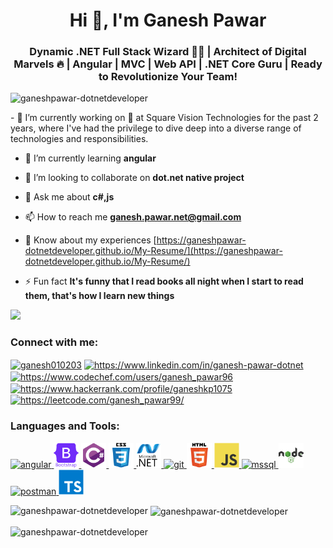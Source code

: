 <h1 align="center",color="red">Hi 👋, I'm Ganesh Pawar</h1>
<h3 align="center">Dynamic .NET Full Stack Wizard 🧙‍♂️ | Architect of Digital Marvels 🔥 | Angular | MVC | Web API | .NET Core Guru | Ready to Revolutionize Your Team!</h3>
   
<p align="left"> <img src="https://komarev.com/ghpvc/?username=ganeshpawar-dotnetdeveloper&label=Profile%20views&color=0e75b6&style=flat" alt="ganeshpawar-dotnetdeveloper" /> </p>
- 🔭 I’m currently working on 💼 at Square Vision Technologies for the past 2 years, where I've had the privilege to dive deep into a diverse range of technologies and responsibilities.

- 🌱 I’m currently learning **angular**

- 👯 I’m looking to collaborate on **dot.net native project**

- 💬 Ask me about **c#,js**

- 📫 How to reach me **ganesh.pawar.net@gmail.com**

- 📄 Know about my experiences [https://ganeshpawar-dotnetdeveloper.github.io/My-Resume/](https://ganeshpawar-dotnetdeveloper.github.io/My-Resume/)

- ⚡ Fun fact **It's funny that I read books all night when I start to read them, that's how I learn new things**
 <p align-left> <img src="https://cdn.dribbble.com/users/1162077/screenshots/3848914/programmer.gif"></p>

<h3 align="left">Connect with me:</h3>
<p align="left">
<a href="https://twitter.com/ganesh010203" target="blank"><img align="center" src="https://raw.githubusercontent.com/rahuldkjain/github-profile-readme-generator/master/src/images/icons/Social/twitter.svg" alt="ganesh010203" height="30" width="40" /></a>
<a href="https://linkedin.com/in/https://www.linkedin.com/in/ganesh-pawar-dotnet" target="blank"><img align="center" src="https://raw.githubusercontent.com/rahuldkjain/github-profile-readme-generator/master/src/images/icons/Social/linked-in-alt.svg" alt="https://www.linkedin.com/in/ganesh-pawar-dotnet" height="30" width="40" /></a>
<a href="https://www.codechef.com/users/https://www.codechef.com/users/ganesh_pawar96" target="blank"><img align="center" src="https://cdn.jsdelivr.net/npm/simple-icons@3.1.0/icons/codechef.svg" alt="https://www.codechef.com/users/ganesh_pawar96" height="30" width="40" /></a>
<a href="https://www.hackerrank.com/https://www.hackerrank.com/profile/ganeshkp1075" target="blank"><img align="center" src="https://raw.githubusercontent.com/rahuldkjain/github-profile-readme-generator/master/src/images/icons/Social/hackerrank.svg" alt="https://www.hackerrank.com/profile/ganeshkp1075" height="30" width="40" /></a>
<a href="https://www.leetcode.com/https://leetcode.com/ganesh_pawar99/" target="blank"><img align="center" src="https://raw.githubusercontent.com/rahuldkjain/github-profile-readme-generator/master/src/images/icons/Social/leet-code.svg" alt="https://leetcode.com/ganesh_pawar99/" height="30" width="40" /></a>
</p>

<h3 align="left">Languages and Tools:</h3>
<p align="left"> <a href="https://angular.io" target="_blank" rel="noreferrer"> <img src="https://angular.io/assets/images/logos/angular/angular.svg" alt="angular" width="40" height="40"/> </a> <a href="https://getbootstrap.com" target="_blank" rel="noreferrer"> <img src="https://raw.githubusercontent.com/devicons/devicon/master/icons/bootstrap/bootstrap-plain-wordmark.svg" alt="bootstrap" width="40" height="40"/> </a> <a href="https://www.w3schools.com/cs/" target="_blank" rel="noreferrer"> <img src="https://raw.githubusercontent.com/devicons/devicon/master/icons/csharp/csharp-original.svg" alt="csharp" width="40" height="40"/> </a> <a href="https://www.w3schools.com/css/" target="_blank" rel="noreferrer"> <img src="https://raw.githubusercontent.com/devicons/devicon/master/icons/css3/css3-original-wordmark.svg" alt="css3" width="40" height="40"/> </a> <a href="https://dotnet.microsoft.com/" target="_blank" rel="noreferrer"> <img src="https://raw.githubusercontent.com/devicons/devicon/master/icons/dot-net/dot-net-original-wordmark.svg" alt="dotnet" width="40" height="40"/> </a> <a href="https://git-scm.com/" target="_blank" rel="noreferrer"> <img src="https://www.vectorlogo.zone/logos/git-scm/git-scm-icon.svg" alt="git" width="40" height="40"/> </a> <a href="https://www.w3.org/html/" target="_blank" rel="noreferrer"> <img src="https://raw.githubusercontent.com/devicons/devicon/master/icons/html5/html5-original-wordmark.svg" alt="html5" width="40" height="40"/> </a> <a href="https://developer.mozilla.org/en-US/docs/Web/JavaScript" target="_blank" rel="noreferrer"> <img src="https://raw.githubusercontent.com/devicons/devicon/master/icons/javascript/javascript-original.svg" alt="javascript" width="40" height="40"/> </a> <a href="https://www.microsoft.com/en-us/sql-server" target="_blank" rel="noreferrer"> <img src="https://www.svgrepo.com/show/303229/microsoft-sql-server-logo.svg" alt="mssql" width="40" height="40"/> </a> <a href="https://nodejs.org" target="_blank" rel="noreferrer"> <img src="https://raw.githubusercontent.com/devicons/devicon/master/icons/nodejs/nodejs-original-wordmark.svg" alt="nodejs" width="40" height="40"/> </a> <a href="https://postman.com" target="_blank" rel="noreferrer"> <img src="https://www.vectorlogo.zone/logos/getpostman/getpostman-icon.svg" alt="postman" width="40" height="40"/> </a> <a href="https://www.typescriptlang.org/" target="_blank" rel="noreferrer"> <img src="https://raw.githubusercontent.com/devicons/devicon/master/icons/typescript/typescript-original.svg" alt="typescript" width="40" height="40"/> </a> </p>

<p><img align="left" src="https://github-readme-stats.vercel.app/api/top-langs?username=ganeshpawar-dotnetdeveloper&show_icons=true&locale=en&layout=compact" alt="ganeshpawar-dotnetdeveloper" /></p>

<p>&nbsp;<img align="center" src="https://github-readme-stats.vercel.app/api?username=ganeshpawar-dotnetdeveloper&show_icons=true&locale=en" alt="ganeshpawar-dotnetdeveloper" /></p>

<p><img align="center" src="https://github-readme-streak-stats.herokuapp.com/?user=ganeshpawar-dotnetdeveloper&" alt="ganeshpawar-dotnetdeveloper" /></p>
